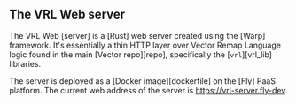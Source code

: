 ## The VRL Web server

The VRL Web [server] is a [Rust] web server created using the [Warp] framework. It's essentially a
thin HTTP layer over Vector Remap Language logic found in the main [Vector repo][repo], specifically
the [`vrl`][vrl_lib] libraries.

The server is deployed as a [Docker image][dockerfile] on the [Fly] PaaS platform. The current web
address of the server is https://vrl-server.fly-dev.